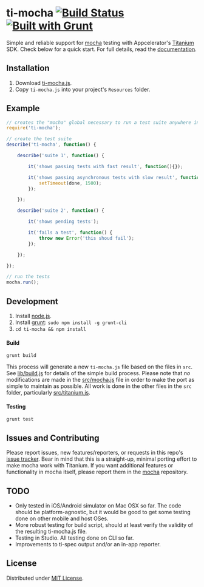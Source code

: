 # ti-mocha [![Build Status](https://travis-ci.org/tonylukasavage/ti-mocha.png?branch=master)](https://travis-ci.org/tonylukasavage/ti-mocha) [![Built with Grunt](https://cdn.gruntjs.com/builtwith.png)](http://gruntjs.com/)

Simple and reliable support for [mocha](https://github.com/visionmedia/mocha) testing with Appcelerator's [Titanium](http://www.appcelerator.com/titanium/) SDK. Check below for a quick start. For full details, read the [documentation](http://tonylukasavage.com/ti-mocha/).

## Installation

1. Download [ti-mocha.js](https://raw.github.com/tonylukasavage/ti-mocha/master/ti-mocha.js).
2. Copy `ti-mocha.js` into your project's `Resources` folder.

## Example

```javascript
// creates the "mocha" global necessary to run a test suite anywhere in your app
require('ti-mocha');

// create the test suite
describe('ti-mocha', function() {

	describe('suite 1', function() {

		it('shows passing tests with fast result', function(){});

		it('shows passing asynchronous tests with slow result', function(done){
			setTimeout(done, 1500);
		});

	});

	describe('suite 2', function() {

		it('shows pending tests');

		it('fails a test', function() {
			throw new Error('this shoud fail');
		});

	});

});

// run the tests
mocha.run();
```

## Development

1. Install [node.js]().
2. Install [grunt](): `sudo npm install -g grunt-cli`
3. `cd ti-mocha && npm install`

#### Build

```
grunt build
```

This process will generate a new `ti-mocha.js` file based on the files in `src`. See [lib/build.js](lib/build.js) for details of the simple build process. Please note that _no_ modifications are made in the [src/mocha.js](src/mocha.js) file in order to make the port as simple to maintain as possible. All work is done in the other files in the `src` folder, particularly [src/titanium.js](src/titanium.js).

#### Testing

```
grunt test
```

## Issues and Contributing

Please report issues, new features/reporters, or requests in this repo's [issue tracker](https://github.com/tonylukasavage/ti-mocha/issues). Bear in mind that this is a straight-up, minimal porting effort to make mocha work with Titanium. If you want additional features or functionality in mocha itself, please report them in the [mocha](https://github.com/visionmedia/mocha) repository.

## TODO

* Only tested in iOS/Android simulator on Mac OSX so far. The code should be platform-agnostic, but it would be good to get some testing done on other mobile and host OSes.
* More robust testing for build script, should at least verify the validity of the resulting ti-mocha.js file.
* Testing in Studio. All testing done on CLI so far.
* Improvements to ti-spec output and/or an in-app reporter.

## License

Distributed under [MIT License](LICENSE).
